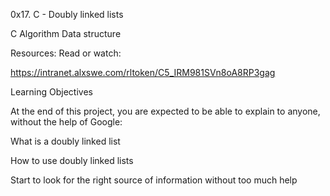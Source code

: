 0x17. C - Doubly linked lists

C
Algorithm
Data structure

Resources:
Read or watch:

https://intranet.alxswe.com/rltoken/C5_IRM981SVn8oA8RP3gag

Learning Objectives

At the end of this project, you are expected to be able to explain to anyone, without the help of Google:

What is a doubly linked list

How to use doubly linked lists

Start to look for the right source of information without too much help
